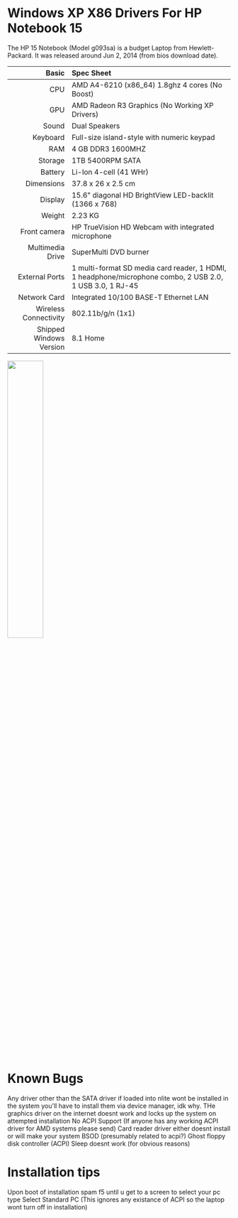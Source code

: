 # Windows XP X86 Drivers For HP Notebook 15

The HP 15 Notebook (Model g093sa) is a budget Laptop from Hewlett-Packard.
It was released around Jun 2, 2014 (from bios download date).

| Basic                   | Spec Sheet                                                                                                  |
|------------------------:|:-------------------------------------------------------                                                     |
| CPU                     | AMD A4-6210 (x86_64) 1.8ghz 4 cores (No Boost)                                                              |
| GPU                     | AMD Radeon R3 Graphics (No Working XP Drivers)                                                              |
| Sound                   | Dual Speakers                                                                                               |
| Keyboard                | Full-size island-style with numeric keypad                                                                  |                            |
| RAM                     | 4 GB DDR3 1600MHZ                                                                                           |
| Storage                 | 1TB 5400RPM SATA                                                                                            |
| Battery                 | Li-Ion 4-cell (41 WHr)                                                                                      |
| Dimensions              | 37.8 x 26 x 2.5 cm                                                                                          |
| Display                 | 15.6" diagonal HD BrightView LED-backlit (1366 x 768)                                                       |
| Weight                  | 2.23 KG                                                                                                     |
| Front camera            | HP TrueVision HD Webcam with integrated  microphone                                                         |
| Multimedia Drive        | SuperMulti DVD burner                                                                                       |
| External Ports          | 1 multi-format SD media card reader, 1 HDMI, 1 headphone/microphone combo, 2 USB 2.0, 1 USB 3.0, 1 RJ-45    |
| Network Card            | Integrated 10/100 BASE-T Ethernet LAN                                                                       |
| Wireless Connectivity   | 802.11b/g/n (1x1)                                                                                           |
| Shipped Windows Version | 8.1 Home                                                                                                    |

<img src="https://www.laptopsdirect.co.uk/Images/A2J5B54EA_1_Supersize.jpg?v=3" width="40%">

# Known Bugs

Any driver other than the SATA driver if loaded into nlite wont be installed in the system you'll have to install them via device manager, idk why.
THe graphics driver on the internet doesnt work and locks up the system on attempted installation
No ACPI Support (If anyone has any working ACPI driver for AMD systems please send)
Card reader driver either doesnt install or will make your system BSOD (presumably related to acpi?)
Ghost floppy disk controller (ACPI)
Sleep doesnt work (for obvious reasons)

# Installation tips

Upon boot of installation spam f5 until u get to a screen to select your pc type
Select Standard PC (This ignores any existance of ACPI so the laptop wont turn off in installation)
